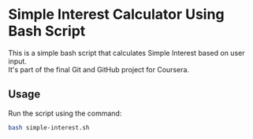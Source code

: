 # Simple Interest Calculator Using Bash Script

This is a simple bash script that calculates Simple Interest based on user input.  
It's part of the final Git and GitHub project for Coursera.

## Usage
Run the script using the command:
```bash
bash simple-interest.sh
